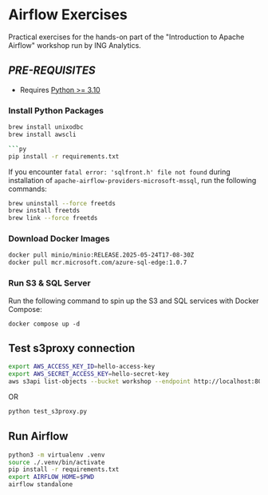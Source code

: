 # Airflow Exercises

Practical exercises for the hands-on part of the "Introduction to Apache Airflow" workshop run by ING Analytics. 

## *PRE-REQUISITES*

- Requires [Python >= 3.10](https://www.python.org/downloads/)

### Install Python Packages

```sh
brew install unixodbc
brew install awscli

```py
pip install -r requirements.txt
```

If you encounter `fatal error: 'sqlfront.h' file not found` during installation of `apache-airflow-providers-microsoft-mssql`, run the following commands:

```sh
brew uninstall --force freetds
brew install freetds
brew link --force freetds
```

### Download Docker Images

```sh
docker pull minio/minio:RELEASE.2025-05-24T17-08-30Z
docker pull mcr.microsoft.com/azure-sql-edge:1.0.7
```

### Run S3 & SQL Server

Run the following command to spin up the S3 and SQL services with Docker Compose:

```docker
docker compose up -d
```

## Test s3proxy connection

```sh
export AWS_ACCESS_KEY_ID=hello-access-key
export AWS_SECRET_ACCESS_KEY=hello-secret-key
aws s3api list-objects --bucket workshop --endpoint http://localhost:8083
```

OR

```py
python test_s3proxy.py
```

## Run Airflow

```sh
python3 -m virtualenv .venv
source ./.venv/bin/activate
pip install -r requirements.txt
export AIRFLOW_HOME=$PWD
airflow standalone
```
